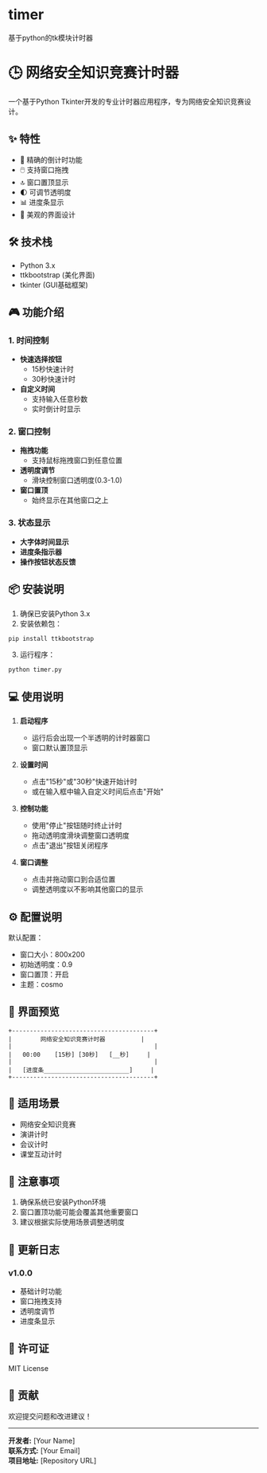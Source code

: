 # timer
基于python的tk模块计时器
# 🕒 网络安全知识竞赛计时器

一个基于Python Tkinter开发的专业计时器应用程序，专为网络安全知识竞赛设计。

## ✨ 特性

- 🎯 精确的倒计时功能
- 🖱️ 支持窗口拖拽
- 🔝 窗口置顶显示
- 🌓 可调节透明度
- 📊 进度条显示
- 🎨 美观的界面设计

## 🛠️ 技术栈

- Python 3.x
- ttkbootstrap (美化界面)
- tkinter (GUI基础框架)

## 🎮 功能介绍

### 1. 时间控制
- **快速选择按钮**
  - 15秒快速计时
  - 30秒快速计时
- **自定义时间**
  - 支持输入任意秒数
  - 实时倒计时显示

### 2. 窗口控制
- **拖拽功能**
  - 支持鼠标拖拽窗口到任意位置
- **透明度调节**
  - 滑块控制窗口透明度(0.3-1.0)
- **窗口置顶**
  - 始终显示在其他窗口之上

### 3. 状态显示
- **大字体时间显示**
- **进度条指示器**
- **操作按钮状态反馈**

## 📦 安装说明

1. 确保已安装Python 3.x
2. 安装依赖包：
```bash
pip install ttkbootstrap
```
3. 运行程序：
```bash
python timer.py
```

## 💻 使用说明

1. **启动程序**
   - 运行后会出现一个半透明的计时器窗口
   - 窗口默认置顶显示

2. **设置时间**
   - 点击"15秒"或"30秒"快速开始计时
   - 或在输入框中输入自定义时间后点击"开始"

3. **控制功能**
   - 使用"停止"按钮随时终止计时
   - 拖动透明度滑块调整窗口透明度
   - 点击"退出"按钮关闭程序

4. **窗口调整**
   - 点击并拖动窗口到合适位置
   - 调整透明度以不影响其他窗口的显示

## ⚙️ 配置说明

默认配置：
- 窗口大小：800x200
- 初始透明度：0.9
- 窗口置顶：开启
- 主题：cosmo

## 🎨 界面预览

```
+----------------------------------------+
|        网络安全知识竞赛计时器          |
|                                        |
|   00:00    [15秒] [30秒]   [__秒]     |
|                                        |
|   [进度条________________________]     |
+----------------------------------------+
```

## 👥 适用场景

- 网络安全知识竞赛
- 演讲计时
- 会议计时
- 课堂互动计时

## 📝 注意事项

1. 确保系统已安装Python环境
2. 窗口置顶功能可能会覆盖其他重要窗口
3. 建议根据实际使用场景调整透明度

## 🔄 更新日志

### v1.0.0
- 基础计时功能
- 窗口拖拽支持
- 透明度调节
- 进度条显示

## 📄 许可证

MIT License

## 🤝 贡献

欢迎提交问题和改进建议！

---

**开发者:** [Your Name]  
**联系方式:** [Your Email]  
**项目地址:** [Repository URL]
